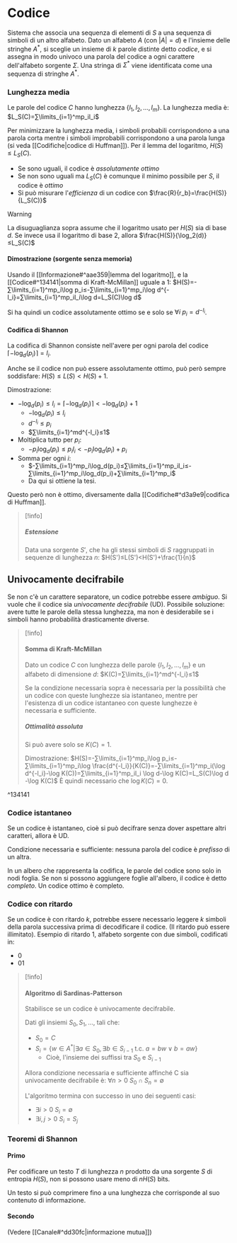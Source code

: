 # Codice

Sistema che associa una sequenza di elementi di $S$ a una sequenza di simboli di un altro alfabeto.
Dato un alfabeto $A$ (con $|A|=d$) e l'insieme delle stringhe $A^*$, si sceglie un insieme di $k$ parole distinte detto *codice*, e si assegna in modo univoco una parola del codice a ogni carattere dell'alfabeto sorgente $Σ$.
Una stringa di $Σ^*$ viene identificata come una sequenza di stringhe $A^*$.

### Lunghezza media

Le parole del codice $C$ hanno lunghezza $\{l_1,l_2,…,l_m\}$. La lunghezza media è:
$L_S(C)=∑\limits_{i=1}^mp_il_i$

Per minimizzare la lunghezza media, i simboli probabili corrispondono a una parola corta mentre i simboli improbabili corrispondono a una parola lunga (si veda [[Codifiche|codice di Huffman]]).
Per il lemma del logaritmo, $H(S)≤L_S(C)$.
- Se sono uguali, il codice è *assolutamente ottimo*
- Se non sono uguali ma $L_S(C)$ è comunque il minimo possibile per $S$, il codice è *ottimo*
- Si può misurare l'*efficienza* di un codice con $\frac{R}{r_b}=\frac{H(S)}{L_S(C)}$
>[!warning]
>La disuguaglianza sopra assume che il logaritmo usato per $H(S)$ sia di base $d$.
>Se invece usa il logaritmo di base $2$, allora $\frac{H(S)}{\log_2(d)}≤L_S(C)$

#### Dimostrazione (sorgente senza memoria)

Usando il [[Informazione#^aae359|lemma del logaritmo]], e la [[Codice#^134141|somma di Kraft-McMillan]] uguale a 1:
$H(S)=-∑\limits_{i=1}^mp_i\log p_i≤-∑\limits_{i=1}^mp_i\log d^{-l_i}=∑\limits_{i=1}^mp_il_i\log d=L_S(C)\log d$

Si ha quindi un codice assolutamente ottimo se e solo se $∀i\:p_i=d^{-l_i}$.

#### Codifica di Shannon

La codifica di Shannon consiste nell'avere per ogni parola del codice $⌈-\log_d(p_i)⌉=l_i$.

Anche se il codice non può essere assolutamente ottimo, può però sempre soddisfare:
$H(S)≤L(S)<H(S)+1$.

Dimostrazione:
- $-\log_d(p_i)≤l_i=⌈-\log_d(p_i)⌉<-\log_d(p_i)+1$
	-  $-\log_d(p_i)≤l_i$
	- $d^{-l_i}≤p_i$
	- $∑\limits_{i=1}^md^{-l_i}≤1$
- Moltiplica tutto per $p_i$:
	- $-p_i\log_d(p_i)≤p_il_i<-p_i\log_d(p_i)+p_i$
- Somma per ogni $i$:
	- $-∑\limits_{i=1}^mp_i\log_d(p_i)≤∑\limits_{i=1}^mp_il_i≤-∑\limits_{i=1}^mp_i\log_d(p_i)+∑\limits_{i=1}^mp_i$
	- Da qui si ottiene la tesi.

Questo però non è ottimo, diversamente dalla [[Codifiche#^d3a9e9|codifica di Huffman]].

>[!info]
>##### Estensione
>Data una sorgente $S'$, che ha gli stessi simboli di $S$ raggruppati in sequenze di lunghezza $n$:
>$H(S')≤L(S')<H(S')+\frac{1}{n}$

## Univocamente decifrabile

Se non c'è un carattere separatore, un codice potrebbe essere *ambiguo*. Si vuole che il codice sia *univocamente decifrabile* (UD).
Possibile soluzione: avere tutte le parole della stessa lunghezza, ma non è desiderabile se i simboli hanno probabilità drasticamente diverse.

>[!info]
>#### Somma di Kraft-McMillan
>
>Dato un codice $C$ con lunghezza delle parole $\{l_1,l_2,…,l_m\}$ e un alfabeto di dimensione $d$:
>$K(C)=∑\limits_{i=1}^md^{-l_i}≤1$
>
> Se la condizione necessaria sopra è necessaria per la possibilità che un codice con queste lunghezze sia istantaneo, mentre per l'esistenza di un codice istantaneo con queste lunghezze è necessaria e sufficiente.
>
>##### Ottimalità assoluta
>
>Si può avere solo se $K(C)=1$.
>
>Dimostrazione:
>$H(S)=-∑\limits_{i=1}^mp_i\log p_i≤-∑\limits_{i=1}^mp_i\log \frac{d^{-l_i}}{K(C)}=-∑\limits_{i=1}^mp_i(\log d^{-l_i}-\log K(C))=∑\limits_{i=1}^mp_il_i \log d-\log K(C)=L_S(C)\log d -\log K(C)$
>È quindi necessario che $\log K(C)=0$.

^134141

### Codice istantaneo

Se un codice è istantaneo, cioè si può decifrare senza dover aspettare altri caratteri, allora è UD.

Condizione necessaria e sufficiente: nessuna parola del codice è *prefisso* di un altra.

In un albero che rappresenta la codifica, le parole del codice sono solo in nodi foglia.
Se non si possono aggiungere foglie all'albero, il codice è detto *completo*. Un codice ottimo è completo.

### Codice con ritardo

Se un codice è con ritardo $k$, potrebbe essere necessario leggere $k$ simboli della parola successiva prima di decodificare il codice. (Il ritardo può essere illimitato).
Esempio di ritardo 1, alfabeto sorgente con due simboli, codificati in:
- 0
- 01

>[!info]
>#### Algoritmo di Sardinas-Patterson
>Stabilisce se un codice è univocamente decifrabile.
>
>Dati gli insiemi $S_0,S_1,…,$ tali che:
>- $S_0=C$
>- $S_i=\{w∈A^*|∃a∈S_0,∃b∈S_{i-1} \text{ t.c. } a=bw∨b=aw\}$
>	- Cioè, l'insieme dei suffissi tra $S_0$ e $S_{i-1}$
>
>Allora condizione necessaria e sufficiente affinché C sia univocamente decifrabile è:
>$∀n>0 \: S_0∩S_n=∅$
>
>L'algoritmo termina con successo in uno dei seguenti casi:
>- $∃i> 0 \: S_i=∅$
>- $∃i,j> 0 \: S_i=S_j$


### Teoremi di Shannon

#### Primo

Per codificare un testo $T$ di lunghezza $n$ prodotto da una sorgente $S$ di entropia $H(S)$, non si possono usare meno di $nH(S)$ bits.

Un testo si può comprimere fino a una lunghezza che corrisponde al suo contenuto di informazione.

#### Secondo

(Vedere [[Canale#^dd30fc|informazione mutua]])

